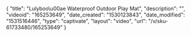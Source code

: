 {
    "title": "Lulyboo\u00ae Waterproof Outdoor Play Mat",
    "description": "",
    "videoid": "165253649",
    "date_created": "1530123843",
    "date_modified": "1531516446",
    "type": "captivate",
    "layout": "video",
    "url": "\/v\/sku-61733480\/165253649"
}